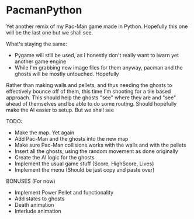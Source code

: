 # PacmanPython

Yet another remix of my Pac-Man game made in Python. Hopefully this one will be the last one but we shall see. 

What's staying the same:
  - Pygame will still be used, as I honestly don't really want to lwarn yet another game engine
  - While I'm grabbing new image files for them anyway, pacman and the ghosts will be mostly untouched. Hopefully

Rather than making walls and pellets, and thus needing the ghosts to effectively bounce off of them, this time I'm shooting for a tile based approach. This should help the ghosts "see" where they are and "see" ahead of themselves and be able to do some routing. Should hopefully make the AI easier to setup. But we shall see

TODO:
  - Make the map. Yet again
  - Add Pac-Man and the ghosts into the new map
  - Make sure Pac-Man collisions works with the walls and with the pellets
  - Insert all the ghosts, using the random movement as done originally
  - Create the AI logic for the ghosts
  - Implement the usual game stuff (Score, HighScore, Lives)
  - Implement the menu (Should be just copy and paste over)

BONUSES (For now)
  - Implement Power Pellet and functionality
  - Add states to ghosts
  - Death animation
  - Interlude animation
